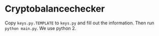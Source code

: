 # Cryptobalancechecker

Copy `keys.py.TEMPLATE` to `keys.py` and fill out the information. Then run `python main.py`.
We use python 2.

